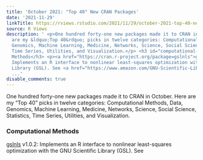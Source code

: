 ```yaml
---
title: 'October 2021: "Top 40" New CRAN Packages'
date: '2021-11-29'
linkTitle: https://rviews.rstudio.com/2021/11/29/october-2021-top-40-new-cran-packages/
source: R Views
description: ' <p>One hundred forty-one new packages made it to CRAN in October. Here
  are my &ldquo;Top 40&rdquo; picks in twelve categories: Computational Methods, Data,
  Genomics, Machine Learning, Medicine, Networks, Science, Social Science, Statistics,
  Time Series, Utilities, and Visualization.</p> <h3 id="computational-methods">Computational
  Methods</h3> <p><a href="https://cran.r-project.org/package=gslnls">gslnls</a> v1.0.2:
  Implements an R interface to nonlinear least-squares optimization with the GNU Scientific
  Library (GSL). See <a href="https://www.amazon.com/GNU-Scientific-Library-Reference-Manua
  ...'
disable_comments: true
---
```

 <p>One hundred forty-one new packages made it to CRAN in October. Here are my &ldquo;Top 40&rdquo; picks in twelve categories: Computational Methods, Data, Genomics, Machine Learning, Medicine, Networks, Science, Social Science, Statistics, Time Series, Utilities, and Visualization.</p> <h3 id="computational-methods">Computational Methods</h3> <p><a href="https://cran.r-project.org/package=gslnls">gslnls</a> v1.0.2: Implements an R interface to nonlinear least-squares optimization with the GNU Scientific Library (GSL). See <a href="https://www.amazon.com/GNU-Scientific-Library-Reference-Manua ...